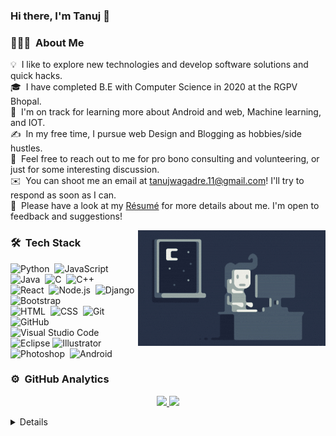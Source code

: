 ### Hi there, I'm Tanuj 👋

<!-- ## 👋 &nbsp;Hey there! I'm Tanuj -->

### 👨🏻‍💻 &nbsp;About Me

💡 &nbsp;I like to explore new technologies and develop software solutions and quick hacks.\
🎓 &nbsp;I have completed B.E with Computer Science in 2020 at the RGPV Bhopal.\
🌱 &nbsp;I'm on track for learning more about Android and web, Machine learning, and IOT.\
✍️ &nbsp;In my free time, I pursue web Design and Blogging as hobbies/side hustles.\
💬 &nbsp;Feel free to reach out to me for pro bono consulting and volunteering, or just for some interesting discussion.\
✉️ &nbsp;You can shoot me an email at tanujwagadre.11@gmail.com! I'll try to respond as soon as I can.\
📄 &nbsp;Please have a look at my [Résumé](https://tanujwagadre.netlify.app/CV_Tanuj_wagadre.pdf) for more details about me. I'm open to feedback and suggestions!

<img alt="Night Coding" src="https://raw.githubusercontent.com/i-tanuj/i-tanuj/master/assets/Night-Coding.gif" align="right"/>

### 🛠 &nbsp;Tech Stack

![Python](https://img.shields.io/badge/-Python-05122A?style=flat&logo=python)&nbsp;
![JavaScript](https://img.shields.io/badge/-JavaScript-05122A?style=flat&logo=javascript)&nbsp;
![Java](https://img.shields.io/badge/-Java-05122A?style=flat&logo=Java&logoColor=FFA518)&nbsp;
![C](https://img.shields.io/badge/-C-05122A?style=flat&logo=C&logoColor=A8B9CC)&nbsp;
![C++](https://img.shields.io/badge/-C++-05122A?style=flat&logo=C%2B%2B&logoColor=00599C)&nbsp;\
![React](https://img.shields.io/badge/-React-05122A?style=flat&logo=react)&nbsp;
![Node.js](https://img.shields.io/badge/-Node.js-05122A?style=flat&logo=node.js)&nbsp;
![Django](https://img.shields.io/badge/-Django-05122A?style=flat&logo=django&logoColor=092E20)&nbsp;
![Bootstrap](https://img.shields.io/badge/-Bootstrap-05122A?style=flat&logo=bootstrap&logoColor=563D7C)\
![HTML](https://img.shields.io/badge/-HTML-05122A?style=flat&logo=HTML5)&nbsp;
![CSS](https://img.shields.io/badge/-CSS-05122A?style=flat&logo=CSS3&logoColor=1572B6)&nbsp;
![Git](https://img.shields.io/badge/-Git-05122A?style=flat&logo=git)&nbsp;
![GitHub](https://img.shields.io/badge/-GitHub-05122A?style=flat&logo=github)&nbsp;
![Visual Studio Code](https://img.shields.io/badge/-Visual%20Studio%20Code-05122A?style=flat&logo=visual-studio-code&logoColor=007ACC)&nbsp;\
![Eclipse](https://img.shields.io/badge/-Eclipse-05122A?style=flat&logo=eclipse-ide&logoColor=2C2255)
![Illustrator](https://img.shields.io/badge/-Illustrator-05122A?style=flat&logo=adobe-illustrator)&nbsp;
![Photoshop](https://img.shields.io/badge/-Photoshop-05122A?style=flat&logo=adobe-photoshop)&nbsp;
![Android](https://img.shields.io/badge/-Android-05122A?style=flat&logo=adobe-indesign)

### ⚙️ &nbsp;GitHub Analytics

<p align="center">
<a href="https://github.com/AVS1508">
  <img height="180em" src="https://github-readme-stats-eight-theta.vercel.app/api?username=i-tanuj&show_icons=true&theme=algolia&include_all_commits=true&count_private=true"/>
  <img height="180em" src="https://github-readme-stats-eight-theta.vercel.app/api/top-langs/?username=i-tanuj&layout=compact&langs_count=8&theme=algolia"/>
</a>
</p>
<details>


### 🤝🏻 &nbsp;Connect with Me



<p align="center">
<a href="https://tanujwagadre.netlify.com"><img src="https://img.shields.io/badge/-tanujwagaddre.com-3423A6?style=flat&logo=Google-Chrome&logoColor=white"/></a>
<a href="https://www.linkedin.com/in/tanujwagadre/"><img src="https://img.shields.io/badge/-Tanuj%20wagadre-0077B5?style=flat&logo=Linkedin&logoColor=white"/></a>
<a href="mailto:tanujwagadre.11@gmail.com"><img src="https://img.shields.io/badge/-tanujwagadre.11@gmail.com-D14836?style=flat&logo=Gmail&logoColor=white"/></a>
<a href="https://www.instagram.com/i_m__tanuj"><img src="https://img.shields.io/badge/-tanuj__-E4405F?style=flat&logo=Instagram&logoColor=white"/></a>
<a href="https://www.facebook.com/tanuj.wagadre.3/"><img src="https://img.shields.io/badge/-Tanuj-1877F2?style=flat&logo=Facebook&logoColor=white"/></a>
<a href="https://in.pinterest.com/i_m_tanuj"><img src="https://img.shields.io/badge/-Tanuj-BD081C?style=flat&logo=Pinterest&logoColor=white"/></a>
<a href="https://www.youtube.com"><img src="https://img.shields.io/badge/-Tanuj-1769FF?style=flat&logo=Youtube&logoColor=white"/></a>
</p>

-----
Credits: [Tanuj Wagadre](https://github.com/i-tanuj)
